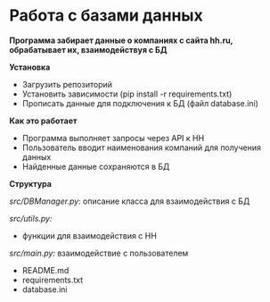 # Работа с базами данных

**Программа забирает данные о компаниях с сайта hh.ru, обрабатывает их, взаимодействуя с БД**

**Установка**
* Загрузить репозиторий
* Установить зависимости (pip install -r requirements.txt)
* Прописать данные для подключения к БД (файл database.ini)

**Как это работает**

* Программа выполняет запросы через API к HH
* Пользователь вводит наименования компаний для получения данных
* Найденные данные сохраняются в БД

**Структура**

*src/DBManager.py*: описание класса для взаимодействия с БД

*src/utils.py:*
* функции для взаимодействия с HH

*src/main.py:*  взаимодействие с пользователем
* README.md
* requirements.txt
* database.ini
